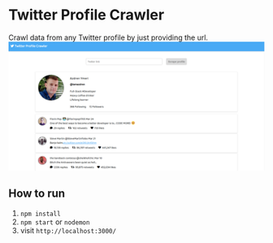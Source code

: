 # Twitter Profile Crawler
Crawl data from any Twitter profile by just providing the url.
![screenshot](https://github.com/azdrenymeri/twitter-profile-crawler/blob/master/scr.png)

## How to run
1. `npm install`
2. `npm start` or `nodemon`
3. visit `http://localhost:3000/`

